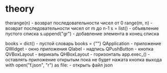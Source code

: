 # theory
therange(n) - возврат последовательности чисел от 0
range(m, n) - возврат последовательности чисел от m до n-1
s = list() - объявление пустого списка
s.uppend("gr") - добавление элемента в конец списка

books = dict() - пустой словарь
books = {""}
QApplication - приложение
QWidget - окно приложения
Qlabel - надпись
QPushButton - кнопка
QVBoxLayout - верикаль
QHBoxLayout - горизонталь
app.exec_() - оставлять приложение открытым пока не будет нажата кнопка выхода
with open("f.json", "r") as file: - открыть файл json
